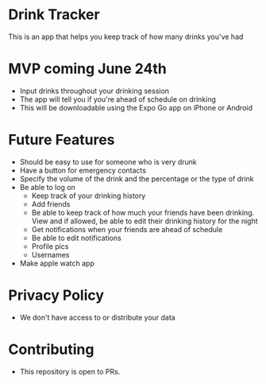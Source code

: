 # Drink Tracker

This is an app that helps you keep track of how many drinks you've had

# MVP coming June 24th

- Input drinks throughout your drinking session
- The app will tell you if you're ahead of schedule on drinking
- This will be downloadable using the Expo Go app on iPhone or Android 

# Future Features

- Should be easy to use for someone who is very drunk
- Have a button for emergency contacts
- Specify the volume of the drink and the percentage or the type of drink
- Be able to log on
    - Keep track of your drinking history
    - Add friends
    - Be able to keep track of how much your friends have been drinking. View and if allowed, be able to edit their drinking history for the night
    - Get notifications when your friends are ahead of schedule
    - Be able to edit notifications
    - Profile pics
    - Usernames
- Make apple watch app

# Privacy Policy

- We don't have access to or distribute your data

# Contributing

- This repository is open to PRs.